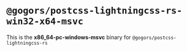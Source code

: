 # `@gogors/postcss-lightningcss-rs-win32-x64-msvc`

This is the **x86_64-pc-windows-msvc** binary for `@gogors/postcss-lightningcss-rs`
